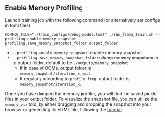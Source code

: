 ## Enable Memory Profiling

Launch training job with the following command (or alternatively set configs in toml files)
```
CONFIG_FILE="./train_configs/debug_model.toml" ./run_llama_train.sh --profiling.enable_memory_snapshot --profiling.save_memory_snapshot_folder output_folder
```
* `--profiling.enable_memory_snapshot`: enable memory snapshot
* `--profiling.save_memory_snapshot_folder`: dump memory snapshots in to output folder, default to be `./outputs/memory_snapshot`.
	+ If in case of OOMs. output folder is `memory_snapshot/iteration_x_exit`.
	+ If regularly according to `profile_freq`. output folder is `memory_snapshot/iteration_x`.

Once you have dumped the memory profiler, you will find the saved pickle files in your output folder.
To visualize the snapshot file, you can utilize the `memory_viz` tool, by either dragging and dropping the snapshot into your browser or generating its HTML file, following the [tutorial](https://pytorch.org/blog/understanding-gpu-memory-1/).
